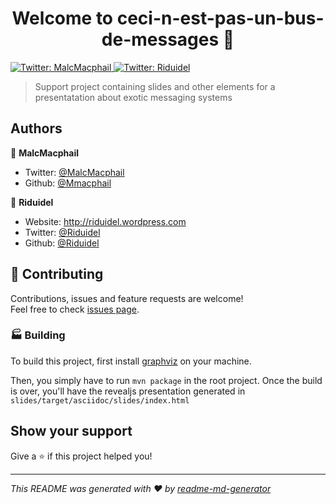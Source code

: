<h1 align="center">Welcome to ceci-n-est-pas-un-bus-de-messages 👋</h1>
<p>
  <a href="https://twitter.com/MalcMacphail" target="_blank">
    <img alt="Twitter: MalcMacphail" src="https://img.shields.io/twitter/follow/MalcMacphail.svg?style=social" />
  </a>
  <a href="https://twitter.com/Riduidel" target="_blank">
    <img alt="Twitter: Riduidel" src="https://img.shields.io/twitter/follow/Riduidel.svg?style=social" />
  </a>
</p>

> Support project containing slides and other elements for a presentatation about exotic messaging systems

## Authors

👤 **MalcMacphail**

* Twitter: [@MalcMacphail](https://twitter.com/MalcMacphail)
* Github: [@Mmacphail](https://github.com/mmacphail)

👤 **Riduidel**

* Website: http://riduidel.wordpress.com
* Twitter: [@Riduidel](https://twitter.com/Riduidel)
* Github: [@Riduidel](https://github.com/Riduidel)

## 🤝 Contributing

Contributions, issues and feature requests are welcome!<br />Feel free to check [issues page](https://github.com/Zenika/ceci-n-est-pas-un-bus-de-messages/issues). 

### 🏭 Building
To build this project, first install [graphviz](https://www.graphviz.org/) on your machine.

Then, you simply have to run `mvn package` in the root project.
Once the build is over, you'll have the revealjs presentation generated in `slides/target/asciidoc/slides/index.html`

## Show your support

Give a ⭐️ if this project helped you!

***
_This README was generated with ❤️ by [readme-md-generator](https://github.com/kefranabg/readme-md-generator)_
